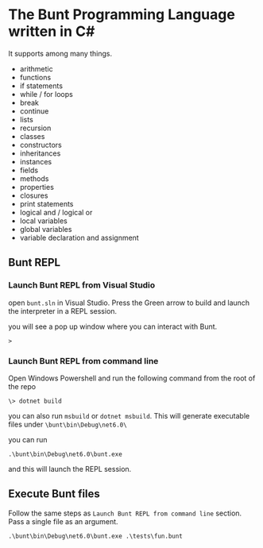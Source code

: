 # The Bunt Programming Language written in C#

It supports among many things.

- arithmetic
- functions
- if statements
- while / for loops
- break
- continue
- lists
- recursion
- classes
- constructors
- inheritances
- instances
- fields
- methods
- properties
- closures
- print statements
- logical and / logical or
- local variables
- global variables
- variable declaration and assignment


## Bunt REPL

### Launch Bunt REPL from Visual Studio

open `bunt.sln` in Visual Studio. Press the Green arrow to build and launch the interpreter in a REPL session.

you will see a pop up window where you can interact with Bunt.

```
>
```

### Launch Bunt REPL from command line

Open Windows Powershell and run the following command from the root of the repo

```
\> dotnet build
```

you can also run `msbuild` or `dotnet msbuild`. This will generate executable files under `\bunt\bin\Debug\net6.0\`


you can run 
```
.\bunt\bin\Debug\net6.0\bunt.exe
```

and this will launch the REPL session.


## Execute Bunt files

Follow the same steps as `Launch Bunt REPL from command line` section. Pass a single file as an argument.

```
.\bunt\bin\Debug\net6.0\bunt.exe .\tests\fun.bunt
```